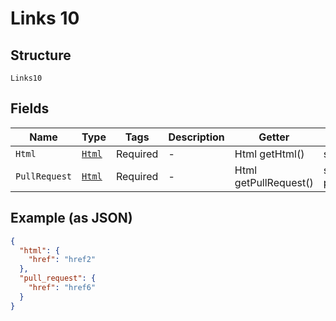 
# Links 10

## Structure

`Links10`

## Fields

| Name | Type | Tags | Description | Getter | Setter |
|  --- | --- | --- | --- | --- | --- |
| `Html` | [`Html`](../../doc/models/html.md) | Required | - | Html getHtml() | setHtml(Html html) |
| `PullRequest` | [`Html`](../../doc/models/html.md) | Required | - | Html getPullRequest() | setPullRequest(Html pullRequest) |

## Example (as JSON)

```json
{
  "html": {
    "href": "href2"
  },
  "pull_request": {
    "href": "href6"
  }
}
```

